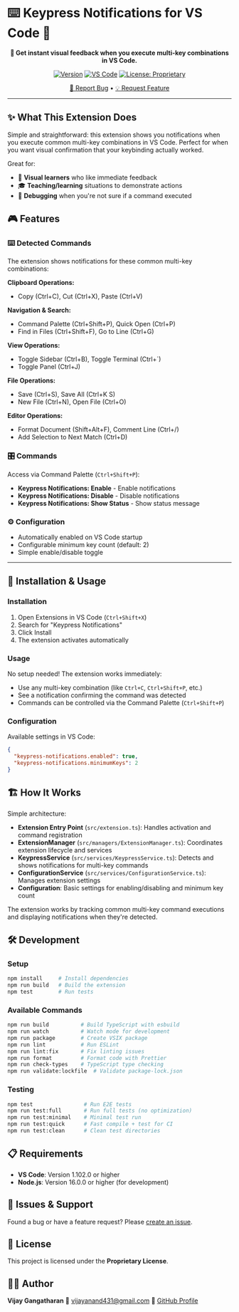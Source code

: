 # ⌨️ Keypress Notifications for VS Code 🔔

<div align="center">

**🎯 Get instant visual feedback when you execute multi-key combinations in VS Code.**

[![Version](https://img.shields.io/badge/version-1.0.0-brightgreen.svg?style=flat-square&logo=visual-studio-code)](https://marketplace.visualstudio.com/items?itemName=VijayGangatharan.keypress-notifications)
[![VS Code](https://img.shields.io/badge/VS%20Code-1.102.0+-blue.svg?style=flat-square&logo=visual-studio-code)](https://code.visualstudio.com/)
[![License: Proprietary](https://img.shields.io/badge/License-Proprietary-red.svg?style=flat-square)](#)

[🐛 Report Bug](https://github.com/Vijay431/keypress-notifications/issues) • [💡 Request Feature](https://github.com/Vijay431/keypress-notifications/issues)

</div>

---

## ✨ What This Extension Does

Simple and straightforward: this extension shows you notifications when you execute common multi-key combinations in VS Code. Perfect for when you want visual confirmation that your keybinding actually worked.

Great for:

- 🧠 **Visual learners** who like immediate feedback
- 🎓 **Teaching/learning** situations to demonstrate actions
- 🐛 **Debugging** when you're not sure if a command executed

## 🎮 Features

### ⌨️ Detected Commands

The extension shows notifications for these common multi-key combinations:

**Clipboard Operations:**

- Copy (Ctrl+C), Cut (Ctrl+X), Paste (Ctrl+V)

**Navigation & Search:**

- Command Palette (Ctrl+Shift+P), Quick Open (Ctrl+P)
- Find in Files (Ctrl+Shift+F), Go to Line (Ctrl+G)

**View Operations:**

- Toggle Sidebar (Ctrl+B), Toggle Terminal (Ctrl+`)
- Toggle Panel (Ctrl+J)

**File Operations:**

- Save (Ctrl+S), Save All (Ctrl+K S)
- New File (Ctrl+N), Open File (Ctrl+O)

**Editor Operations:**

- Format Document (Shift+Alt+F), Comment Line (Ctrl+/)
- Add Selection to Next Match (Ctrl+D)

### 🎛️ Commands

Access via Command Palette (`Ctrl+Shift+P`):

- **Keypress Notifications: Enable** - Enable notifications
- **Keypress Notifications: Disable** - Disable notifications
- **Keypress Notifications: Show Status** - Show status message

### ⚙️ Configuration

- Automatically enabled on VS Code startup
- Configurable minimum key count (default: 2)
- Simple enable/disable toggle

---

## 🚀 Installation & Usage

### Installation

1. Open Extensions in VS Code (`Ctrl+Shift+X`)
2. Search for "Keypress Notifications"
3. Click Install
4. The extension activates automatically

### Usage

No setup needed! The extension works immediately:

- Use any multi-key combination (like `Ctrl+C`, `Ctrl+Shift+P`, etc.)
- See a notification confirming the command was detected
- Commands can be controlled via the Command Palette (`Ctrl+Shift+P`)

### Configuration

Available settings in VS Code:

```json
{
  "keypress-notifications.enabled": true,
  "keypress-notifications.minimumKeys": 2
}
```

## 🏗️ How It Works

Simple architecture:

- **Extension Entry Point** (`src/extension.ts`): Handles activation and command registration
- **ExtensionManager** (`src/managers/ExtensionManager.ts`): Coordinates extension lifecycle and services
- **KeypressService** (`src/services/KeypressService.ts`): Detects and shows notifications for multi-key commands
- **ConfigurationService** (`src/services/ConfigurationService.ts`): Manages extension settings
- **Configuration**: Basic settings for enabling/disabling and minimum key count

The extension works by tracking common multi-key command executions and displaying notifications when they're detected.

## 🛠️ Development

### Setup

```bash
npm install     # Install dependencies
npm run build   # Build the extension
npm test        # Run tests
```

### Available Commands

```bash
npm run build          # Build TypeScript with esbuild
npm run watch          # Watch mode for development
npm run package        # Create VSIX package
npm run lint           # Run ESLint
npm run lint:fix       # Fix linting issues
npm run format         # Format code with Prettier
npm run check-types    # TypeScript type checking
npm run validate:lockfile  # Validate package-lock.json
```

### Testing

```bash
npm test                # Run E2E tests
npm run test:full       # Run full tests (no optimization)
npm run test:minimal    # Minimal test run
npm run test:quick      # Fast compile + test for CI
npm run test:clean      # Clean test directories
```

## 📋 Requirements

- **VS Code**: Version 1.102.0 or higher
- **Node.js**: Version 16.0.0 or higher (for development)

## 🐛 Issues & Support

Found a bug or have a feature request? Please [create an issue](https://github.com/Vijay431/keypress-notifications/issues).

## 📄 License

This project is licensed under the **Proprietary License**.

## 👨‍💻 Author

**Vijay Gangatharan**
📧 [vijayanand431@gmail.com](mailto:vijayanand431@gmail.com)
🐙 [GitHub Profile](https://github.com/Vijay431)
